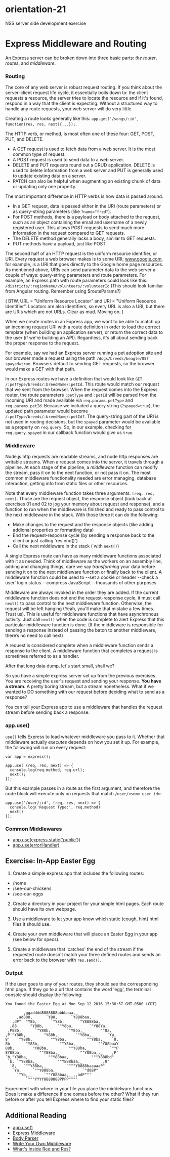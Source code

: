 # orientation-21
NSS server side development exercise

# Express Middleware and Routing

An Express server can be broken down into three basic parts: *the router*, *routes*, and *middleware*.

### Routing
The core of any web server is robust request routing. If you think about the server-client request life cycle, it essentially boils down to: the client requests a resource, the server tries to locate the resource and if it's found, respond in a way that the client is expecting. Without a structured way to handle any route requests, your web server will do very little.

Creating a route looks generally like this: `app.get('/songs/:id', function(res, res, next){...});`.

The HTTP verb, or method, is most often one of these four: GET, POST, PUT, and DELETE.
* A GET request is used to fetch data from a web server. It is the most common type of request.
* A POST request is used to send data to a web server.
* DELETE and PUT requests round out a CRUD application. DELETE is used to delete information from a web server and PUT is generally used to update existing data on a server.
* PATCH can also be helpful when augmenting an existing chunk of data or updating only one property.

The most important difference in HTTP verbs is how data is passed around.
* In a GET request, data is passed either in the URI (route parameters) or as query-string parameters (like `?name="fred"`).
* For POST methods, there is a payload or body attached to the request, such as an object containing the email and username of a newly registered user. This allows POST requests to send much more information in the request compared to GET requests.
* The DELETE method generally lacks a body, similar to GET requests.
* PUT methods have a payload, just like POST.

The second half of an HTTP request is the uniform resource identifier, or URI. Every request a web browser makes is to some URI; www.google.com, for example, is a URI that goes directly to the Google home page resources. As mentioned above, URIs can send parameter data to the web server a couple of ways: query-string parameters and route parameters. For example, an Express path with route parameters could look like this:
`/districts/:regionName/volunteers/:volunteerId` (This should look familiar from Angular routing. Remember using $routeParams?)

( BTW, URL = "Uniform Resource Locator" and URI = "Uniform Resource Identifier". Locators are also identifiers, so every URL is also a URI, but there are URIs which are not URLs. Clear as mud. Moving on. )

When we create routes in an Express app, we want to be able to match up an incoming request URI with a route definition in order to load the correct template (when building an application server), or return the correct data to the user (if we're building an API). Regardless, it's all about sending back the proper response to the request.

For example, say we had an Express server running a pet adoption site and our browser made a request using the path `/dogs/breeds/beagle/05?spayed=true`. Browsers default to sending GET requests, so the browser would make a GET with that path.

In our Express routes we have a definition that would look like `GET /:petType/breeds/:breedName/:petId`.
This route would match our request that we sent from the browser. When the request comes into the Express router, the route parameters `:petType` and `:petId` will be parsed from the incoming URI and made available via `req.params.petType` and `req.params.petId`. Because we included a query string (`?spayed=true`), the updated path parameter would become `/:petType/breeds/:breedName/:petId?`. The query-string part of the URI is not used in routing decisions, but the `spayed` parameter would be available as a property on `req.query`. So, in our example, checking for `req.query.spayed` in our callback function would give us `true`.

### Middleware
Node.js http requests are readable streams, and node http responses are writable streams. When a request comes into the server, it travels through a pipeline. At each stage of the pipeline, a _middleware_ function can modify the stream, pass it on to the next function, or not pass it on. The most common middleware functionality needed are error managing, database interaction, getting info from static files or other resources.

Note that every middleware function takes three arguments: `(req, res, next)`. Those are the request object, the response object (look back at exercises 01 and 02 to jog your memory about request and response), and a function to run when the middleware is finished and ready to pass control to the next middleware in the stack. With those three it can do the following:

+ Make changes to the request and the response objects (like adding addional properties or formatting data)
+ End the request-response cycle (by sending a response back to the client or just calling 'res.end()')
+ Call the next middleware in the stack ( with `next()`)

A single Express route can have as many middleware functions associated with it as needed. Think of middleware as the workers on an assembly line, adding and changing things, dare we say _transforming_ your data before sending it on to the next middleware function or finally back to the client. A middleware function could be used to
--set a cookie or header
--check a user'<s></s> login status
--compress JavaScript
--thousands of other purposes

Middleware are always invoked in the order they are added. If the current middleware function does not end the request-response cycle, it must call `next()` to pass control to the next middleware function. Otherwise, the request will be left hanging (Yeah, you'll make that mistake a few times. Trust us). This is useful for middleware functions that have asynchronous activity. Just call `next()` when the code is complete to alert Express that this particular middleware function is done. (If the middleware is responsible for sending a response instead of passing the baton to another middleware, there’s no need to call next)

A request is considered complete when a middleware function sends a response to the client. A middleware function that completes a request is sometimes referred to as a handler.

After that long data dump, let's start small, shall we?

So you have a simple express server set up from the previous exercises. You are receiving the user's request and sending your response. <strong>You have a stream.</strong> A pretty boring stream, but a stream nonetheless. What if we wanted to DO something with our request before deciding what to send as a response?

You can tell your Express app to use a middleware that handles the request stream before sending back a response.

### app.use()
`use()` tells Express to load whatever middleware you pass to it. Whether that middleware actually _executes_ depends on how you set it up. For example, the following will run on every request:
```
var app = express();

app.use( (req, res, next) => {
  console.log(req.method, req.url);
  next();
});
```
But this example passes in a route as the first argument, and therefore the code block will execute only on requests that match `/user/<some user id>`:
```
app.use('/user/:id', (req, res, next) => {
  console.log('Request Type:', req.method)
  next()
});
```

### Common Middlewares
- [app.use(express.static('public'))](https://expressjs.com/en/starter/static-files.html)
- [app.use(errorHandler)](https://expressjs.com/en/guide/error-handling.html)


## Exercise: In-App Easter Egg
1. Create a simple express app that includes the following routes:
  - /home
  - /see-our-chickens
  - /see-our-eggs

2. Create a directory in your project for your simple html pages. Each route should have its own webpage.

3. Use a middleware to let your app know which static (cough, hint) html files it should use.

4. Create your own middleware that will place an Easter Egg in your app (see below for specs).

5. Create a middleware that 'catches' the end of the stream if the requested route doesn't match your three defined routes and sends an error back to the browser with `res.send()`.

### Output
If the user goes to any of your routes, they should see the corresponding html page. If they go to a url that contains the word 'egg', the terminal console should display the following:

```
You found the Easter Egg at Mon Sep 12 2016 15:36:57 GMT-0500 (CDT)

        ,ggadddd8888888bbbbaaa,_
     ,ad888,      `Y88,      `Y888baa,
   ,dP"  "Y8b,      `"Y8b,      `"Y8888ba,
  ,88      "Y88b,      `"Y8ba,       `"Y88Ya,
 ,P88b,      `"Y88b,       `"Y8ba,_       ""8a,
,P'"Y88b,        "Y88b,        `"Y8ba,_      `Ya,
8'    "Y88b,        ""Y8ba,         ""Y8ba,_   `8,
8b       "Y88b,         ""Y8ba,_         ""Y88baaY
88b,        "Y88ba,         ""Y88ba,_         `""P
8Y88ba,        ""Y88ba,_         ""Y88ba,,_    ,P'
`b,"Y88ba,         ""Y88baa,_         """Y888bd"
 `b, `"Y88ba,_         ""Y888baa,_         ,8"
  `8,   `""Y88ba,_         `"""Y8888baaaaaP"
   `Ya,     `""Y888ba,_           `"d88P"
     `"Yb,,_     `""Y888baa,__,,adP""'
         `"""YYYY8888888PPPP"""'
```
Experiment with where in your file you place the middelware functions. Does it make a difference if one comes before the other? What if they run before or after you tell Express where to find your static files?

## Additional Reading

-   [app.use()](http://expressjs.com/en/api.html#app.use)
-   [Express Middleware](https://expressjs.com/en/resources/middleware.html)
-   [Body Parser](https://expressjs.com/en/resources/middleware/body-parser.html)
-   [Write Your Own Middleware](https://expressjs.com/en/guide/writing-middleware.html)
-   [What's Inside Req and Res?](http://www.murvinlai.com/req-and-res-in-nodejs.html)

[exercise 5]: https://github.com/nashville-software-school/node-milestones/blob/master/02-db-driven-applications/exercises/04-express-static.md